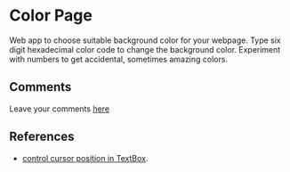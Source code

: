 # Color Page

Web app to choose suitable background color for your webpage.
Type six digit hexadecimal color code to change the background color.
Experiment with numbers to get accidental, sometimes amazing colors.


## Comments
Leave your comments [here](https://news.ycombinator.com/item?id=17627470)


## References
* [control cursor position in TextBox](http://stackoverflow.com/a/20423272).
